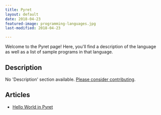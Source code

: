 ```yaml
---
title: Pyret
layout: default
date: 2018-04-23
featured-image: programming-languages.jpg
last-modified: 2018-04-23

---
```


Welcome to the Pyret page! Here, you'll find a description of the language as well as a list of sample programs in that language.

## Description

No 'Description' section available. [Please consider contributing](https://github.com/TheRenegadeCoder/sample-programs-website).

## Articles

- [Hello World in Pyret](https://rzuckerm.github.io/sample-programs-website-copy/projects/hello-world/pyret)